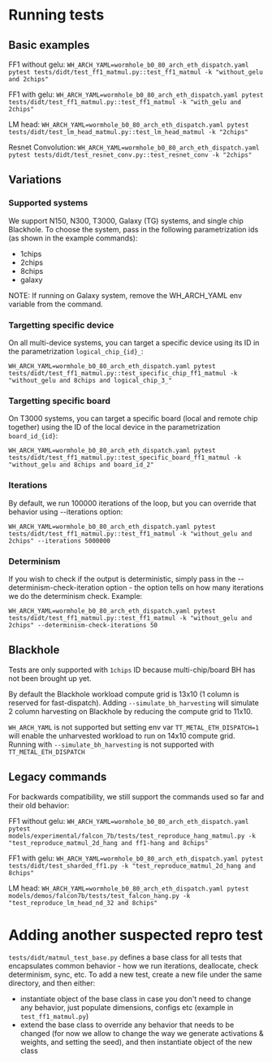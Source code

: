 # Running tests

## Basic examples

FF1 without gelu: `WH_ARCH_YAML=wormhole_b0_80_arch_eth_dispatch.yaml pytest tests/didt/test_ff1_matmul.py::test_ff1_matmul -k "without_gelu and 2chips"`

FF1 with gelu: `WH_ARCH_YAML=wormhole_b0_80_arch_eth_dispatch.yaml pytest tests/didt/test_ff1_matmul.py::test_ff1_matmul -k "with_gelu and 2chips"`

LM head: `WH_ARCH_YAML=wormhole_b0_80_arch_eth_dispatch.yaml pytest tests/didt/test_lm_head_matmul.py::test_lm_head_matmul -k "2chips"`

Resnet Convolution: `WH_ARCH_YAML=wormhole_b0_80_arch_eth_dispatch.yaml pytest tests/didt/test_resnet_conv.py::test_resnet_conv -k "2chips"`

## Variations

### Supported systems

We support N150, N300, T3000, Galaxy (TG) systems, and single chip Blackhole. To choose the system, pass in the following parametrization ids (as shown in the example commands):
- 1chips
- 2chips
- 8chips
- galaxy

NOTE: If running on Galaxy system, remove the WH_ARCH_YAML env variable from the command.

### Targetting specific device

On all multi-device systems, you can target a specific device using its ID in the parametrization `logical_chip_{id}_`:

`WH_ARCH_YAML=wormhole_b0_80_arch_eth_dispatch.yaml pytest tests/didt/test_ff1_matmul.py::test_specific_chip_ff1_matmul -k "without_gelu and 8chips and logical_chip_3_"`

### Targetting specific board

On T3000 systems, you can target a specific board (local and remote chip together) using the ID of the local device in the parametrization `board_id_{id}`:

`WH_ARCH_YAML=wormhole_b0_80_arch_eth_dispatch.yaml pytest tests/didt/test_ff1_matmul.py::test_specific_board_ff1_matmul -k "without_gelu and 8chips and board_id_2"`

### Iterations

By default, we run 100000 iterations of the loop, but you can override that behavior using --iterations option:

`WH_ARCH_YAML=wormhole_b0_80_arch_eth_dispatch.yaml pytest tests/didt/test_ff1_matmul.py::test_ff1_matmul -k "without_gelu and 2chips" --iterations 5000000`

### Determinism

If you wish to check if the output is deterministic, simply pass in the --determinism-check-iteration option - the option tells on how many iterations we do the determinism check. Example:

`WH_ARCH_YAML=wormhole_b0_80_arch_eth_dispatch.yaml pytest tests/didt/test_ff1_matmul.py::test_ff1_matmul -k "without_gelu and 2chips" --determinism-check-iterations 50`

## Blackhole

Tests are only supported with `1chips` ID because multi-chip/board BH has not been brought up yet.

By default the Blackhole workload compute grid is 13x10 (1 column is reserved for fast-dispatch). Adding `--simulate_bh_harvesting` will simulate 2 column harvesting on Blackhole by reducing the compute grid to 11x10.

`WH_ARCH_YAML` is not supported  but setting env var `TT_METAL_ETH_DISPATCH=1` will enable the unharvested workload to run on 14x10 compute grid. Running with `--simulate_bh_harvesting` is not supported with `TT_METAL_ETH_DISPATCH`


## Legacy commands

For backwards compatibility, we still support the commands used so far and their old behavior:

FF1 without gelu: `WH_ARCH_YAML=wormhole_b0_80_arch_eth_dispatch.yaml pytest models/experimental/falcon_7b/tests/test_reproduce_hang_matmul.py -k "test_reproduce_matmul_2d_hang and ff1-hang and 8chips"`

FF1 with gelu: `WH_ARCH_YAML=wormhole_b0_80_arch_eth_dispatch.yaml pytest tests/didt/test_sharded_ff1.py -k "test_reproduce_matmul_2d_hang and 8chips"`

LM head: `WH_ARCH_YAML=wormhole_b0_80_arch_eth_dispatch.yaml pytest models/demos/falcon7b/tests/test_falcon_hang.py -k "test_reproduce_lm_head_nd_32 and 8chips"`




# Adding another suspected repro test

`tests/didt/matmul_test_base.py` defines a base class for all tests that encapsulates common behavior - how we run iterations, deallocate, check determinism, sync, etc.  To add a new test, create a new file under the same directory, and then either:
- instantiate object of the base class in case you don't need to change any behavior, just populate dimensions, configs etc (example in `test_ff1_matmul.py`)
- extend the base class to override any behavior that needs to be changed (for now we allow to change the way we generate activations & weights, and setting the seed), and then instantiate object of the new class

